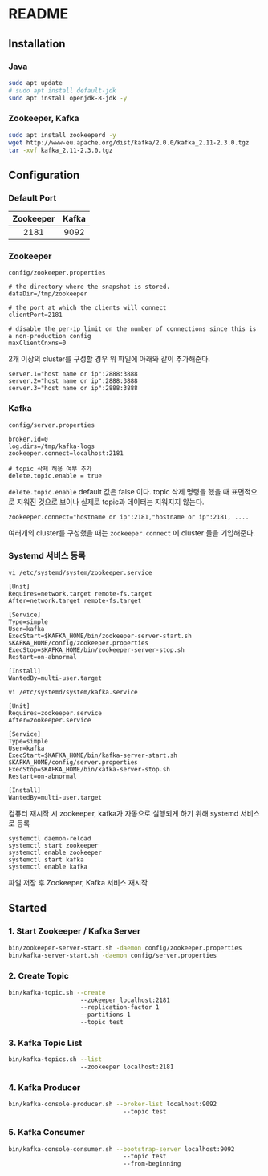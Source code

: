 # README

## Installation

### Java

```bash
sudo apt update
# sudo apt install default-jdk
sudo apt install openjdk-8-jdk -y
```

### Zookeeper, Kafka

```bash
sudo apt install zookeeperd -y
wget http://www-eu.apache.org/dist/kafka/2.0.0/kafka_2.11-2.3.0.tgz
tar -xvf kafka_2.11-2.3.0.tgz
```

## Configuration

### Default Port

| Zookeeper | Kafka |
| :---: | :---: |
| 2181 | 9092 |

### Zookeeper

`config/zookeeper.properties`

```text
# the directory where the snapshot is stored.
dataDir=/tmp/zookeeper

# the port at which the clients will connect
clientPort=2181

# disable the per-ip limit on the number of connections since this is a non-production config
maxClientCnxns=0
```

2개 이상의 cluster를 구성할 경우 위 파일에 아래와 같이 추가해준다.

```text
server.1="host name or ip":2888:3888
server.2="host name or ip":2888:3888
server.3="host name or ip":2888:3888
```

### Kafka

`config/server.properties`

```text
broker.id=0
log.dirs=/tmp/kafka-logs
zookeeper.connect=localhost:2181

# topic 삭제 허용 여부 추가
delete.topic.enable = true
```

`delete.topic.enable` default 값은 false 이다. topic 삭제 명령을 했을 때 표면적으로 지워진 것으로 보이나 실제로 topic과 데이터는 지워지지 않는다.

```text
zookeeper.connect="hostname or ip":2181,"hostname or ip":2181, ....
```

여러개의 cluster를 구성했을 때는 `zookeeper.connect` 에 cluster 들을 기입해준다.

### Systemd 서비스 등록

`vi /etc/systemd/system/zookeeper.service`

```text
[Unit]
Requires=network.target remote-fs.target
After=network.target remote-fs.target

[Service]
Type=simple
User=kafka
ExecStart=$KAFKA_HOME/bin/zookeeper-server-start.sh $KAFKA_HOME/config/zookeeper.properties
ExecStop=$KAFKA_HOME/bin/zookeeper-server-stop.sh
Restart=on-abnormal

[Install]
WantedBy=multi-user.target
```

`vi /etc/systemd/system/kafka.service`

```text
[Unit]
Requires=zookeeper.service
After=zookeeper.service

[Service]
Type=simple
User=kafka
ExecStart=$KAFKA_HOME/bin/kafka-server-start.sh $KAFKA_HOME/config/server.properties
ExecStop=$KAFKA_HOME/bin/kafka-server-stop.sh
Restart=on-abnormal

[Install]
WantedBy=multi-user.target
```

컴퓨터 재시작 시 zookeeper, kafka가 자동으로 실행되게 하기 위해 systemd 서비스로 등록

```text
systemctl daemon-reload
systemctl start zookeeper
systemctl enable zookeeper
systemctl start kafka
systemctl enable kafka
```

파일 저장 후 Zookeeper, Kafka 서비스 재시작

## Started

### 1. Start Zookeeper / Kafka Server

```bash
bin/zookeeper-server-start.sh -daemon config/zookeeper.properties 
bin/kafka-server-start.sh -daemon config/server.properties
```

### 2. Create Topic

```bash
bin/kafka-topic.sh --create 
                    --zokeeper localhost:2181 
                    --replication-factor 1 
                    --partitions 1 
                    --topic test
```

### 3. Kafka Topic List

```bash
bin/kafka-topics.sh --list 
                    --zookeeper localhost:2181
```

### 4. Kafka Producer

```bash
bin/kafka-console-producer.sh --broker-list localhost:9092
                                --topic test
```

### 5. Kafka Consumer

```bash
bin/kafka-console-consumer.sh --bootstrap-server localhost:9092
                                --topic test
                                --from-beginning
```

